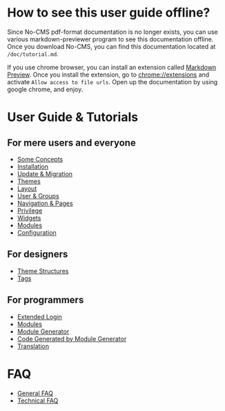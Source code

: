 How to see this user guide offline?
===================================
Since No-CMS pdf-format documentation is no longer exists, you can use various markdown-previewer program to see this documentation offline. Once you download No-CMS, you can find this documentation located at `/doc/tutorial.md`.

If you use chrome browser, you can install an extension called [Markdown Preview](https://chrome.google.com/webstore/detail/markdown-preview/jmchmkecamhbiokiopfpnfgbidieafmd?hl=en). Once you install the extension, go to [chrome://extensions](chrome://extensions) and activate `Allow access to file urls`. Open up the documentation by using google chrome, and enjoy.

User Guide & Tutorials
=======================

For mere users and everyone
---------------------------

* [Some Concepts](tutorial/user_concepts.md)
* [Installation](tutorial/user_installation.md)
* [Update & Migration](tutorial/user_update_and_migration.md)
* [Themes](tutorial/user_themes.md)
* [Layout](tutorial/user_layout.md)
* [User & Groups](tutorial/user_user_and_group.md)
* [Navigation & Pages](tutorial/user_navigation.md)
* [Privilege](tutorial/user_privilege.md)
* [Widgets](tutorial/user_widget.md)
* [Modules](tutorial/user_modules.md)
* [Configuration](tutorial/user_configuration.md)

For designers
-------------

* [Theme Structures](tutorial/designer_themes.md)
* [Tags](tutorial/designer_tags.md)

For programmers
---------------

* [Extended Login](tutorial/programmer_extended_login.md)
* [Modules](tutorial/programmer_modules.md)
* [Module Generator](tutorial/programmer_module_generator.md)
* [Code Generated by Module Generator](tutorial/programmer_module_generated_by_module_generator.md)
* [Translation](tutorial/programmer_translation.md)

FAQ
====
* [General FAQ](faq/general.md)
* [Technical FAQ](faq/technical.md)
